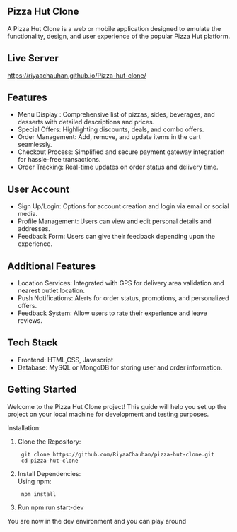 
## Pizza Hut Clone

A Pizza Hut Clone is a web or mobile application designed to emulate the functionality, design, and user experience of the popular Pizza Hut platform. 

## Live Server

https://riyaachauhan.github.io/Pizza-hut-clone/

## Features

- Menu Display : Comprehensive list of pizzas, sides, beverages, and desserts with detailed descriptions and prices.
- Special Offers: Highlighting discounts, deals, and combo offers.
- Order Management: Add, remove, and update items in the cart seamlessly.
- Checkout Process: Simplified and secure payment gateway integration for hassle-free transactions.
- Order Tracking: Real-time updates on order status and delivery time.

## User Account

- Sign Up/Login: Options for account creation and login via email or social media.
- Profile Management: Users can view and edit personal details and addresses.
- Feedback Form: Users can give their feedback depending upon the experience.
## Additional Features

- Location Services: Integrated with GPS for delivery area validation and nearest outlet location.
- Push Notifications: Alerts for order status, promotions, and personalized offers.
- Feedback System: Allow users to rate their experience and leave reviews.
## Tech Stack

- Frontend: HTML,CSS, Javascript 
- Database: MySQL or MongoDB for storing user and order information.
## Getting Started

Welcome to the Pizza Hut Clone project! This guide will help you set up the project on your local machine for development and testing purposes.

Installation:

1) Clone the Repository:

        git clone https://github.com/RiyaaChauhan/pizza-hut-clone.git
        cd pizza-hut-clone

2) Install Dependencies:   
    Using npm:

        npm install

3) Run
        npm run start-dev

You are now in the dev environment and you can play around
